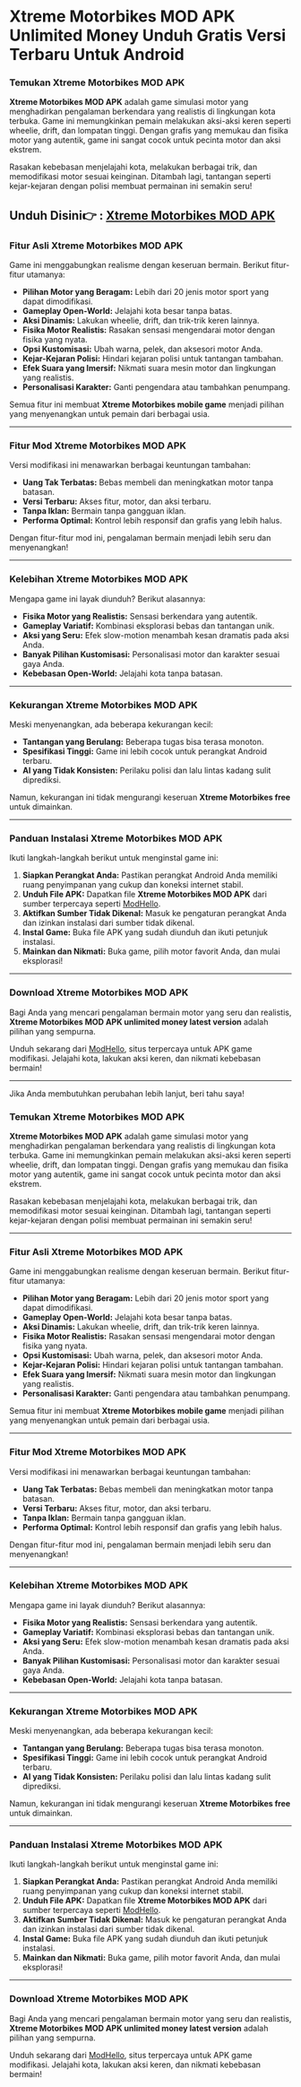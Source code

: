 # Xtreme Motorbikes MOD APK Unlimited Money Unduh Gratis Versi Terbaru Untuk Android

### Temukan Xtreme Motorbikes MOD APK  
**Xtreme Motorbikes MOD APK** adalah game simulasi motor yang menghadirkan pengalaman berkendara yang realistis di lingkungan kota terbuka. Game ini memungkinkan pemain melakukan aksi-aksi keren seperti wheelie, drift, dan lompatan tinggi. Dengan grafis yang memukau dan fisika motor yang autentik, game ini sangat cocok untuk pecinta motor dan aksi ekstrem.  

Rasakan kebebasan menjelajahi kota, melakukan berbagai trik, dan memodifikasi motor sesuai keinginan. Ditambah lagi, tantangan seperti kejar-kejaran dengan polisi membuat permainan ini semakin seru!  


Unduh Disini👉 : [Xtreme Motorbikes MOD APK](https://modhello.com/xtreme-motorbikes-apk/)
---

### Fitur Asli Xtreme Motorbikes MOD APK  
Game ini menggabungkan realisme dengan keseruan bermain. Berikut fitur-fitur utamanya:  

- **Pilihan Motor yang Beragam:** Lebih dari 20 jenis motor sport yang dapat dimodifikasi.  
- **Gameplay Open-World:** Jelajahi kota besar tanpa batas.  
- **Aksi Dinamis:** Lakukan wheelie, drift, dan trik-trik keren lainnya.  
- **Fisika Motor Realistis:** Rasakan sensasi mengendarai motor dengan fisika yang nyata.  
- **Opsi Kustomisasi:** Ubah warna, pelek, dan aksesori motor Anda.  
- **Kejar-Kejaran Polisi:** Hindari kejaran polisi untuk tantangan tambahan.  
- **Efek Suara yang Imersif:** Nikmati suara mesin motor dan lingkungan yang realistis.  
- **Personalisasi Karakter:** Ganti pengendara atau tambahkan penumpang.  

Semua fitur ini membuat **Xtreme Motorbikes mobile game** menjadi pilihan yang menyenangkan untuk pemain dari berbagai usia.  

---

### Fitur Mod Xtreme Motorbikes MOD APK  
Versi modifikasi ini menawarkan berbagai keuntungan tambahan:  

- **Uang Tak Terbatas:** Bebas membeli dan meningkatkan motor tanpa batasan.  
- **Versi Terbaru:** Akses fitur, motor, dan aksi terbaru.  
- **Tanpa Iklan:** Bermain tanpa gangguan iklan.  
- **Performa Optimal:** Kontrol lebih responsif dan grafis yang lebih halus.  

Dengan fitur-fitur mod ini, pengalaman bermain menjadi lebih seru dan menyenangkan!  

---

### Kelebihan Xtreme Motorbikes MOD APK  
Mengapa game ini layak diunduh? Berikut alasannya:  

- **Fisika Motor yang Realistis:** Sensasi berkendara yang autentik.  
- **Gameplay Variatif:** Kombinasi eksplorasi bebas dan tantangan unik.  
- **Aksi yang Seru:** Efek slow-motion menambah kesan dramatis pada aksi Anda.  
- **Banyak Pilihan Kustomisasi:** Personalisasi motor dan karakter sesuai gaya Anda.  
- **Kebebasan Open-World:** Jelajahi kota tanpa batasan.  

---

### Kekurangan Xtreme Motorbikes MOD APK  
Meski menyenangkan, ada beberapa kekurangan kecil:  

- **Tantangan yang Berulang:** Beberapa tugas bisa terasa monoton.  
- **Spesifikasi Tinggi:** Game ini lebih cocok untuk perangkat Android terbaru.  
- **AI yang Tidak Konsisten:** Perilaku polisi dan lalu lintas kadang sulit diprediksi.  

Namun, kekurangan ini tidak mengurangi keseruan **Xtreme Motorbikes free** untuk dimainkan.  

---

### Panduan Instalasi Xtreme Motorbikes MOD APK  
Ikuti langkah-langkah berikut untuk menginstal game ini:  

1. **Siapkan Perangkat Anda:** Pastikan perangkat Android Anda memiliki ruang penyimpanan yang cukup dan koneksi internet stabil.  
2. **Unduh File APK:** Dapatkan file **Xtreme Motorbikes MOD APK** dari sumber terpercaya seperti [ModHello](https://modhello.com).  
3. **Aktifkan Sumber Tidak Dikenal:** Masuk ke pengaturan perangkat Anda dan izinkan instalasi dari sumber tidak dikenal.  
4. **Instal Game:** Buka file APK yang sudah diunduh dan ikuti petunjuk instalasi.  
5. **Mainkan dan Nikmati:** Buka game, pilih motor favorit Anda, dan mulai eksplorasi!  

---

### Download Xtreme Motorbikes MOD APK  
Bagi Anda yang mencari pengalaman bermain motor yang seru dan realistis, **Xtreme Motorbikes MOD APK unlimited money latest version** adalah pilihan yang sempurna.  

Unduh sekarang dari [ModHello](https://modhello.com), situs terpercaya untuk APK game modifikasi. Jelajahi kota, lakukan aksi keren, dan nikmati kebebasan bermain!  

--- 

Jika Anda membutuhkan perubahan lebih lanjut, beri tahu saya!

### Temukan Xtreme Motorbikes MOD APK  
**Xtreme Motorbikes MOD APK** adalah game simulasi motor yang menghadirkan pengalaman berkendara yang realistis di lingkungan kota terbuka. Game ini memungkinkan pemain melakukan aksi-aksi keren seperti wheelie, drift, dan lompatan tinggi. Dengan grafis yang memukau dan fisika motor yang autentik, game ini sangat cocok untuk pecinta motor dan aksi ekstrem.  

Rasakan kebebasan menjelajahi kota, melakukan berbagai trik, dan memodifikasi motor sesuai keinginan. Ditambah lagi, tantangan seperti kejar-kejaran dengan polisi membuat permainan ini semakin seru!  

---

### Fitur Asli Xtreme Motorbikes MOD APK  
Game ini menggabungkan realisme dengan keseruan bermain. Berikut fitur-fitur utamanya:  

- **Pilihan Motor yang Beragam:** Lebih dari 20 jenis motor sport yang dapat dimodifikasi.  
- **Gameplay Open-World:** Jelajahi kota besar tanpa batas.  
- **Aksi Dinamis:** Lakukan wheelie, drift, dan trik-trik keren lainnya.  
- **Fisika Motor Realistis:** Rasakan sensasi mengendarai motor dengan fisika yang nyata.  
- **Opsi Kustomisasi:** Ubah warna, pelek, dan aksesori motor Anda.  
- **Kejar-Kejaran Polisi:** Hindari kejaran polisi untuk tantangan tambahan.  
- **Efek Suara yang Imersif:** Nikmati suara mesin motor dan lingkungan yang realistis.  
- **Personalisasi Karakter:** Ganti pengendara atau tambahkan penumpang.  

Semua fitur ini membuat **Xtreme Motorbikes mobile game** menjadi pilihan yang menyenangkan untuk pemain dari berbagai usia.  

---

### Fitur Mod Xtreme Motorbikes MOD APK  
Versi modifikasi ini menawarkan berbagai keuntungan tambahan:  

- **Uang Tak Terbatas:** Bebas membeli dan meningkatkan motor tanpa batasan.  
- **Versi Terbaru:** Akses fitur, motor, dan aksi terbaru.  
- **Tanpa Iklan:** Bermain tanpa gangguan iklan.  
- **Performa Optimal:** Kontrol lebih responsif dan grafis yang lebih halus.  

Dengan fitur-fitur mod ini, pengalaman bermain menjadi lebih seru dan menyenangkan!  

---

### Kelebihan Xtreme Motorbikes MOD APK  
Mengapa game ini layak diunduh? Berikut alasannya:  

- **Fisika Motor yang Realistis:** Sensasi berkendara yang autentik.  
- **Gameplay Variatif:** Kombinasi eksplorasi bebas dan tantangan unik.  
- **Aksi yang Seru:** Efek slow-motion menambah kesan dramatis pada aksi Anda.  
- **Banyak Pilihan Kustomisasi:** Personalisasi motor dan karakter sesuai gaya Anda.  
- **Kebebasan Open-World:** Jelajahi kota tanpa batasan.  

---

### Kekurangan Xtreme Motorbikes MOD APK  
Meski menyenangkan, ada beberapa kekurangan kecil:  

- **Tantangan yang Berulang:** Beberapa tugas bisa terasa monoton.  
- **Spesifikasi Tinggi:** Game ini lebih cocok untuk perangkat Android terbaru.  
- **AI yang Tidak Konsisten:** Perilaku polisi dan lalu lintas kadang sulit diprediksi.  

Namun, kekurangan ini tidak mengurangi keseruan **Xtreme Motorbikes free** untuk dimainkan.  

---

### Panduan Instalasi Xtreme Motorbikes MOD APK  
Ikuti langkah-langkah berikut untuk menginstal game ini:  

1. **Siapkan Perangkat Anda:** Pastikan perangkat Android Anda memiliki ruang penyimpanan yang cukup dan koneksi internet stabil.  
2. **Unduh File APK:** Dapatkan file **Xtreme Motorbikes MOD APK** dari sumber terpercaya seperti [ModHello](https://modhello.com).  
3. **Aktifkan Sumber Tidak Dikenal:** Masuk ke pengaturan perangkat Anda dan izinkan instalasi dari sumber tidak dikenal.  
4. **Instal Game:** Buka file APK yang sudah diunduh dan ikuti petunjuk instalasi.  
5. **Mainkan dan Nikmati:** Buka game, pilih motor favorit Anda, dan mulai eksplorasi!  

---

### Download Xtreme Motorbikes MOD APK  
Bagi Anda yang mencari pengalaman bermain motor yang seru dan realistis, **Xtreme Motorbikes MOD APK unlimited money latest version** adalah pilihan yang sempurna.  

Unduh sekarang dari [ModHello](https://modhello.com), situs terpercaya untuk APK game modifikasi. Jelajahi kota, lakukan aksi keren, dan nikmati kebebasan bermain!  
